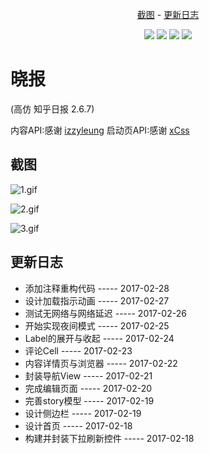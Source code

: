 <p align="center">
<a href="#截图">截图</a> -
<a href="#更新日志">更新日志</a>
</p>

<p align="center">
<a href="http://blog.chenyalun.com"><img src="https://img.shields.io/badge/Language-%20Objective--C%20-orange.svg"></a>
<a href="http://blog.chenyalun.com"><img src="https://img.shields.io/badge/platform-iOS8-blue.svg?style=flat"></a>
<a href="http://blog.chenyalun.com"><img src="http://img.shields.io/badge/license-MIT-lightgrey.svg?style=flat"></a>
<a href="http://blog.chenyalun.com"><img src="https://travis-ci.org/ChenYalun/YAXiaoBao.svg?branch=master"></a>
</p>

# 晓报  
(高仿 知乎日报 2.6.7)

内容API:感谢 [izzyleung](https://github.com/izzyleung/ZhihuDailyPurify/wiki/知乎日报-API-分析) 
启动页API:感谢 [xCss](https://github.com/xCss/bing)

## 截图


![1.gif](https://github.com/ChenYalun/YAImages/blob/master/ya001.gif?raw=true)


![2.gif](https://github.com/ChenYalun/YAImages/blob/master/ya002.gif?raw=true)


![3.gif](https://github.com/ChenYalun/YAImages/blob/master/ya003.gif?raw=true)


## 更新日志
- 添加注释重构代码  ----- 2017-02-28
- 设计加载指示动画  ----- 2017-02-27
- 测试无网络与网络延迟  ----- 2017-02-26
- 开始实现夜间模式  ----- 2017-02-25
- Label的展开与收起  ----- 2017-02-24
- 评论Cell  ----- 2017-02-23
- 内容详情页与浏览器  ----- 2017-02-22
- 封装导航View  ----- 2017-02-21
- 完成编辑页面  ----- 2017-02-20
- 完善story模型 ----- 2017-02-19
- 设计侧边栏  ----- 2017-02-19
- 设计首页  ----- 2017-02-18
- 构建并封装下拉刷新控件  ----- 2017-02-18



